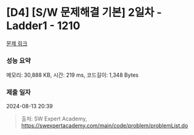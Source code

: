 # [D4] [S/W 문제해결 기본] 2일차 - Ladder1 - 1210 

[문제 링크](https://swexpertacademy.com/main/code/problem/problemDetail.do?contestProbId=AV14ABYKADACFAYh) 

### 성능 요약

메모리: 30,888 KB, 시간: 219 ms, 코드길이: 1,348 Bytes

### 제출 일자

2024-08-13 20:39



> 출처: SW Expert Academy, https://swexpertacademy.com/main/code/problem/problemList.do